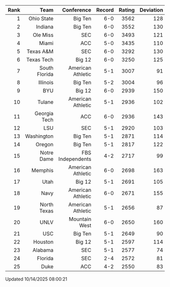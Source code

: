 | Rank  | Team                 | Conference           | Record   | Rating | Deviation |
| ---:  | ---:                 | ---:                 | ---:     | ---:   | ---:      |
| 1     | Ohio State           | Big Ten              | 6-0      | 3562   | 128       |
| 2     | Indiana              | Big Ten              | 6-0      | 3552   | 130       |
| 3     | Ole Miss             | SEC                  | 6-0      | 3493   | 121       |
| 4     | Miami                | ACC                  | 5-0      | 3435   | 110       |
| 5     | Texas A&M            | SEC                  | 6-0      | 3292   | 130       |
| 6     | Texas Tech           | Big 12               | 6-0      | 3250   | 125       |
| 7     | South Florida        | American Athletic    | 5-1      | 3007   | 91        |
| 8     | Illinois             | Big Ten              | 5-2      | 3004   | 96        |
| 9     | BYU                  | Big 12               | 6-0      | 2939   | 150       |
| 10    | Tulane               | American Athletic    | 5-1      | 2936   | 102       |
| 11    | Georgia Tech         | ACC                  | 6-0      | 2936   | 143       |
| 12    | LSU                  | SEC                  | 5-1      | 2920   | 103       |
| 13    | Washington           | Big Ten              | 5-1      | 2871   | 114       |
| 14    | Oregon               | Big Ten              | 5-1      | 2817   | 122       |
| 15    | Notre Dame           | FBS Independents     | 4-2      | 2717   | 99        |
| 16    | Memphis              | American Athletic    | 6-0      | 2698   | 163       |
| 17    | Utah                 | Big 12               | 5-1      | 2691   | 105       |
| 18    | Navy                 | American Athletic    | 6-0      | 2671   | 155       |
| 19    | North Texas          | American Athletic    | 5-1      | 2656   | 87        |
| 20    | UNLV                 | Mountain West        | 6-0      | 2650   | 160       |
| 21    | USC                  | Big Ten              | 5-1      | 2649   | 90        |
| 22    | Houston              | Big 12               | 5-1      | 2597   | 114       |
| 23    | Alabama              | SEC                  | 5-1      | 2577   | 74        |
| 24    | Florida              | SEC                  | 2-4      | 2572   | 81        |
| 25    | Duke                 | ACC                  | 4-2      | 2550   | 83        |

Updated 10/14/2025 08:00:21
